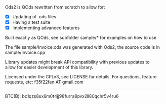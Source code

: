 Ods2 is QOds rewritten from scratch to allow for:
 - [x] Updating of .ods files
 - [x] Having a test suite
 - [x] Implementing advanced features

Built exactly as QOds, see subfolder sample/* for examples on how to use.

The file sample/Invoice.ods was generated with Ods2, the source code
is in sample/Invoice.cpp

Library updates might break API compatibility with previous updates to allow
for easier development of this library.

Licensed under the GPLv3, see LICENSE for details.
For questions, feature requests, etc: f35f22fan AT gmail.com

---
BTC(₿): bc1qzs8ux6m0t4jj98furra8pvx2ll80qchr5v4ru6
